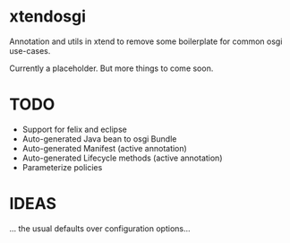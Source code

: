 xtendosgi
=========

Annotation and utils in xtend to remove some boilerplate for common osgi use-cases.

Currently a placeholder. But more things to come soon.

TODO
====

* Support for felix and eclipse
* Auto-generated Java bean to osgi Bundle
* Auto-generated Manifest (active annotation)
* Auto-generated Lifecycle methods (active annotation)
* Parameterize policies

IDEAS
=====

... the usual defaults over configuration options...
